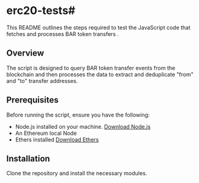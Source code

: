 # erc20-tests# 


This README outlines the steps required to test the JavaScript code that fetches and processes BAR token transfers .

## Overview

The script is designed to query BAR token transfer events from the blockchain  and then processes the data to extract and deduplicate "from" and "to" transfer addresses.

## Prerequisites

Before running the script, ensure you have the following:

- Node.js installed on your machine. [Download Node.js](https://nodejs.org/)
- An Ethereum local Node
- Ethers installed [Download Ethers](https://docs.ethers.org/)

## Installation

Clone the repository and install the necessary  modules.
